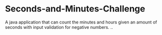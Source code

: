 # Seconds-and-Minutes-Challenge
A java application that can count the minutes and hours given an amount of seconds with input validation for negative numbers.
..
